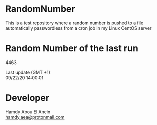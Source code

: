 # RandomNumber    
This is a test repository where a random number is pushed to a file automatically passwordless from a cron job in my Linux CentOS server    
# Random Number of the last run   
4463
      
Last update (GMT +1)    
09/22/20 14:00:01
# Developer    
Hamdy Abou El Anein   
hamdy.aea@protonmail.com
